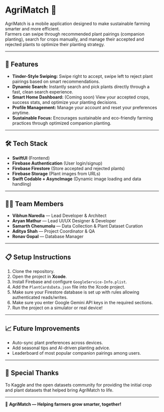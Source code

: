 # AgriMatch 🌱

AgriMatch is a mobile application designed to make sustainable farming smarter and more efficient.  
Farmers can swipe through recommended plant pairings (companion planting), search for crops manually, and manage their accepted and rejected plants to optimize their planting strategy.

---

## 🚀 Features

- **Tinder-Style Swiping:** Swipe right to accept, swipe left to reject plant pairings based on smart recommendations.
- **Dynamic Search:** Instantly search and pick plants directly through a fast, clean search experience.
- **Smart Home Dashboard:** (Coming soon) View your accepted crops, success stats, and optimize your planting decisions.
- **Profile Management:** Manage your account and reset your preferences anytime.
- **Sustainable Focus:** Encourages sustainable and eco-friendly farming practices through optimized companion planting.

---

## 🛠 Tech Stack

- **SwiftUI** (Frontend)
- **Firebase Authentication** (User login/signup)
- **Firebase Firestore** (Store accepted and rejected plants)
- **Firebase Storage** (Plant images from URLs)
- **Swift Codable + AsyncImage** (Dynamic image loading and data handling)

---

## 👨‍💻 Team Members

- **Vibhun Naredla** — Lead Developer & Architect
- **Aryan Mathur** — Lead UI/UX Designer & Developer
- **Samarth Chenumolu** — Data Collection & Plant Dataset Curation
- **Aditya Shah** — Project Coordinator & QA
- **Ronav Gopal** — Database Manager

---

## 📋 Setup Instructions

1. Clone the repository.
2. Open the project in **Xcode**.
3. Install Firebase and configure `GoogleService-Info.plist`.
4. Add the `PlantCardsData.json` file into the Xcode project.
5. Make sure your Firestore database is set up with rules allowing authenticated reads/writes.
6. Make sure you enter Google Gemini API keys in the required sections.
7. Run the project on a simulator or real device!

---

## 📈 Future Improvements

- Auto-sync plant preferences across devices.
- Add seasonal tips and AI-driven planting advice.
- Leaderboard of most popular companion pairings among users.

---

## 🧠 Special Thanks
To Kaggle and the open datasets community for providing the initial crop and plant datasets that helped bring AgriMatch to life.

---

🌾 **AgriMatch — Helping farmers grow smarter, together!**
